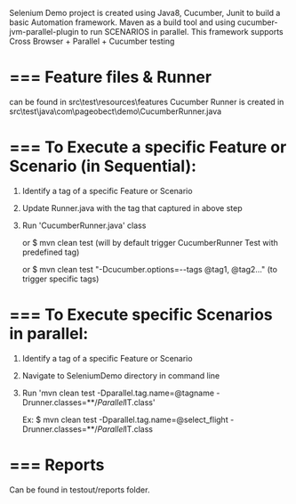 Selenium Demo project is created using Java8, Cucumber, Junit to build a basic Automation framework.
Maven as a build tool and using cucumber-jvm-parallel-plugin to run SCENARIOS in parallel.
This framework supports Cross Browser + Parallel + Cucumber testing

===
Feature files & Runner
===
can be found in src\test\resources\features
Cucumber Runner is created in src\test\java\com\pageobect\demo\CucumberRunner.java

===
To Execute a specific Feature or Scenario (in Sequential):
===

1. Identify a tag of a specific Feature or Scenario
2. Update Runner.java with the tag that captured in above step
3. Run 'CucumberRunner.java' class

    or $ mvn clean test (will by default trigger CucumberRunner Test with predefined tag)

    or $ mvn clean test "-Dcucumber.options=--tags @tag1, @tag2..." (to trigger specific tags)

===
To Execute specific Scenarios in parallel:
===

1. Identify a tag of a specific Feature or Scenario
2. Navigate to SeleniumDemo directory in command line
3. Run 'mvn clean test -Dparallel.tag.name=@tagname -Drunner.classes=**/*Parallel*IT.class'

    Ex: $ mvn clean test -Dparallel.tag.name=@select_flight -Drunner.classes=**/*Parallel*IT.class

===
Reports
===

Can be found in testout/reports folder.






